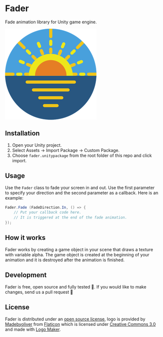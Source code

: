 # Fader
Fade animation library for Unity game engine.

![Fader Logo](logos/logo.png)

## Installation

1. Open your Unity project.
2. Select Assets -> Import Package -> Custom Package.
3. Choose `fader.unitypackage` from the root folder of this repo and click import.

## Usage

Use the `Fader` class to fade your screen in and out. Use the first parameter to specify your direction and the second parameter as a callback. Here is an example:

```csharp
Fader.Fade (FadeDirection.In, () => {
    // Put your callback code here.
    // It is triggered at the end of the fade animation.
});
```

## How it works

Fader works by creating a game object in your scene that draws a texture with variable alpha. The game object is created at the beginning of your animation and it is destroyed after the animation is finished.

## Development

Fader is free, open source and fully tested 🖖. If you would like to make changes, send us a pull request 🙌

## License

Fader is distributed under an [open source license](LICENSE), logo is provided by [Madebyoliver](http://www.flaticon.com/authors/madebyoliver) from [Flaticon](http://www.flaticon.com/) which is licensed under [Creative Commons 3.0](http://creativecommons.org/licenses/by/3.0/) and made with [Logo Maker](http://logomakr.com).
